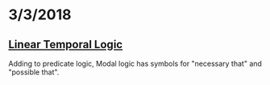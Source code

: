 # 3/3/2018

## [Linear Temporal Logic](https://en.wikipedia.org/wiki/Linear_temporal_logic)

Adding to predicate logic, Modal logic has symbols for "necessary that" and "possible that".

